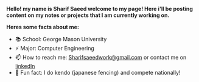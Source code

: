 **Hello! my name is Sharif Saeed welcome to my page! Here i'll be posting content on my notes or projects that I am currently working on.**

**Heres some facts about me:**
- 📚 School: George Mason University 
- ⚡ Major: Computer Engineering
- 📫 How to reach me: Sharifsaeedwork@gmail.com or contact me on [linkedIn](https://www.linkedin.com/in/sharif-saeed-795675347/)
- 🤺 Fun fact: I do kendo (japanese fencing) and compete nationally!
<!--
**SSharifSaeed/SSharifSaeed** is a ✨ _special_ ✨ repository because its `README.md` (this file) appears on your GitHub profile.

Here are some ideas to get you started:

- 🔭 I’m currently working on ...
- 🌱 I’m currently learning ...
- 👯 I’m looking to collaborate on ...
- 🤔 I’m looking for help with ...
- 💬 Ask me about ...
- 📫 How to reach me: ...
- 😄 Pronouns: ...
- ⚡ Fun fact: ...
-->
